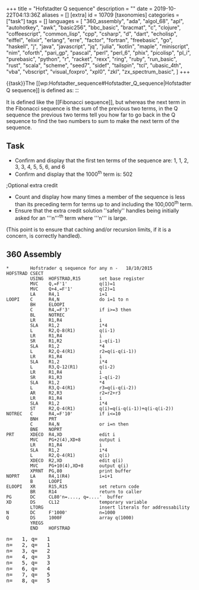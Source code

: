 +++
title = "Hofstadter Q sequence"
description = ""
date = 2019-10-22T04:13:36Z
aliases = []
[extra]
id = 10709
[taxonomies]
categories = ["task"]
tags = []
languages = [
  "360_assembly",
  "ada",
  "algol_68",
  "apl",
  "autohotkey",
  "awk",
  "basic256",
  "bbc_basic",
  "bracmat",
  "c",
  "clojure",
  "coffeescript",
  "common_lisp",
  "cpp",
  "csharp",
  "d",
  "dart",
  "echolisp",
  "eiffel",
  "elixir",
  "erlang",
  "erre",
  "factor",
  "fortran",
  "freebasic",
  "go",
  "haskell",
  "j",
  "java",
  "javascript",
  "jq",
  "julia",
  "kotlin",
  "maple",
  "miniscript",
  "nim",
  "oforth",
  "pari_gp",
  "pascal",
  "perl",
  "perl_6",
  "phix",
  "picolisp",
  "pl_i",
  "purebasic",
  "python",
  "r",
  "racket",
  "rexx",
  "ring",
  "ruby",
  "run_basic",
  "rust",
  "scala",
  "scheme",
  "seed7",
  "sidef",
  "tailspin",
  "tcl",
  "ubasic_4th",
  "vba",
  "vbscript",
  "visual_foxpro",
  "xpl0",
  "zkl",
  "zx_spectrum_basic",
]
+++

{{task}}The [[wp:Hofstadter_sequence#Hofstadter_Q_sequence|Hofstadter Q sequence]] is defined as:
<big>
:: <math>\begin{align}
Q(1)&=Q(2)=1, \\
Q(n)&=Q\big(n-Q(n-1)\big)+Q\big(n-Q(n-2)\big), \quad n>2.
\end{align}</math>
</big>

It is defined like the [[Fibonacci sequence]], but whereas the next term in the Fibonacci sequence is the sum of the previous two terms, in the Q sequence the previous two terms tell you how far to go back in the Q sequence to find the two numbers to sum to make the next term of the sequence.


## Task

* Confirm and display that the first ten terms of the sequence are: 1, 1, 2, 3, 3, 4, 5, 5, 6, and 6
* Confirm and display that the 1000<sup>th</sup> term is:   502


;Optional extra credit
* Count and display how many times a member of the sequence is less than its preceding term for terms up to and including the 100,000<sup>th</sup> term.
* Ensure that the extra credit solution   ''safely''   handles being initially asked for an '''n'''<sup>th</sup> term where   '''n'''   is large.

(This point is to ensure that caching and/or recursion limits, if it is a concern, is correctly handled).





## 360 Assembly

```360asm
*        Hofstrader q sequence for any n -   18/10/2015
HOFSTRAD CSECT
         USING  HOFSTRAD,R15       set base register
         MVC    Q,=F'1'            q(1)=1
         MVC    Q+4,=F'1'          q(2)=1
         LA     R4,1               i=1
LOOPI    C      R4,N               do i=1 to n
         BH     ELOOPI
         C      R4,=F'3'           if i>=3 then
         BL     NOTREC
         LR     R1,R4              i
         SLA    R1,2               i*4
         L      R2,Q-8(R1)         q(i-1)
         LR     R1,R4              i
         SR     R1,R2              i-q(i-1)
         SLA    R1,2               *4
         L      R2,Q-4(R1)         r2=q(i-q(i-1))
         LR     R1,R4              i
         SLA    R1,2               i*4
         L      R3,Q-12(R1)        q(i-2)
         LR     R1,R4              i
         SR     R1,R3              i-q(i-2)
         SLA    R1,2               *4
         L      R3,Q-4(R1)         r3=q(i-q(i-2))
         AR     R2,R3              r2=r2+r3
         LR     R1,R4              i
         SLA    R1,2               i*4
         ST     R2,Q-4(R1)         q(i)=q(i-q(i-1))+q(i-q(i-2))
NOTREC   C      R4,=F'10'          if i<=10
         BNH    PRT
         C      R4,N               or i=n then
         BNE    NOPRT
PRT      XDECO  R4,XD              edit i
         MVC    PG+2(4),XD+8       output i
         LR     R1,R4              i
         SLA    R1,2               i*4
         L      R2,Q-4(R1)         q(i)
         XDECO  R2,XD              edit q(i)
         MVC    PG+10(4),XD+8      output q(i)
         XPRNT  PG,80              print buffer
NOPRT    LA     R4,1(R4)           i=i+1
         B      LOOPI
ELOOPI   XR     R15,R15            set return code
         BR     R14                return to caller
PG       DC     CL80'n=...., q=....'  buffer
XD       DS     CL12               temporary variable
         LTORG                     insert literals for addressability
N        DC     F'1000'            n=1000
Q        DS     1000F              array q(1000)
         YREGS
         END    HOFSTRAD
```

<pre style="height:16ex">
n=   1, q=   1
n=   2, q=   1
n=   3, q=   2
n=   4, q=   3
n=   5, q=   3
n=   6, q=   4
n=   7, q=   5
n=   8, q=   5
n=   9, q=   6
n=  10, q=   6
n=1000, q= 502

```



## Ada


```Ada
with Ada.Text_IO;

procedure Hofstadter_Q_Sequence is

   type Callback is access procedure(N: Positive);

   procedure Q(First, Last: Positive; Q_Proc: Callback) is
   -- calls Q_Proc(Q(First)); Q_Proc(Q(First+1)); ... Q_Proc(Q(Last));
   -- precondition: Last > 2

      Q_Store: array(1 .. Last) of Natural := (1 => 1, 2 => 1, others => 0);
      -- "global" array to store the Q(I)
      -- if Q_Store(I)=0, we compute Q(I) and update Q_Store(I)
      -- else we already know Q(I) = Q_Store(I)

      function Q(N: Positive) return Positive is
      begin
         if Q_Store(N) = 0 then
            Q_Store(N) := Q(N - Q(N-1)) + Q(N-Q(N-2));
         end if;
         return Q_Store(N);
      end Q;

   begin
      for I in First .. Last loop
         Q_Proc(Q(I));
      end loop;
   end Q;

   procedure Print(P: Positive) is
   begin
      Ada.Text_IO.Put(Positive'Image(P));
   end Print;

   Decrease_Counter: Natural := 0;
   Previous_Value: Positive := 1;

   procedure Decrease_Count(P: Positive) is
   begin
      if P < Previous_Value then
         Decrease_Counter := Decrease_Counter + 1;
      end if;
      Previous_Value := P;
   end Decrease_Count;

begin
   Q(1, 10, Print'Access);
   -- the first ten terms of the sequence are: 1, 1, 2, 3, 3, 4, 5, 5, 6, and 6
   Ada.Text_IO.New_Line;

   Q(1000, 1000,  Print'Access);
   -- the 1000'th term is: 502
   Ada.Text_IO.New_Line;

   Q(2, 100_000, Decrease_Count'Access);
   Ada.Text_IO.Put_Line(Integer'Image(Decrease_Counter));
   -- how many times a member of the sequence is less than its preceding term
   -- for terms up to and including the 100,000'th term
end Hofstadter_Q_Sequence;
```


```txt
 1 1 2 3 3 4 5 5 6 6
 502
 49798
```



## ALGOL 68

{{trans|C}} Note: This specimen retains the original [[Hofstadter_Q_sequence#C|C]] coding style.
'''File: Hofstadter_Q_sequence.a68'''
```algol68
#!/usr/local/bin/a68g --script #

INT n = 100000;
main:
(
        INT flip;
        [n]INT q;

        q[1] := q[2] := 1;

        FOR i FROM 3 TO n DO
                q[i] := q[i - q[i - 1]] + q[i - q[i - 2]] OD;

        FOR i TO 10 DO
                printf(($g(0)$, q[i], $b(l,x)$, i = 10)) OD;

        printf(($g(0)l$, q[1000]));

        flip := 0;
        FOR i TO n-1 DO
                flip +:= ABS (q[i] > q[i + 1]) OD;

        printf(($"flips: "g(0)l$, flip))
)
```

```txt

1 1 2 3 3 4 5 5 6 6
502
flips: 49798

```



## APL



```APL
∇ Q_sequence;seq;size
    size←100000
    seq←{⍵,+/⍵[(1+⍴⍵)-¯2↑⍵]}⍣(size-2)⊢1 1

    ⎕←'The first 10 terms are:', seq[⍳10]
    ⎕←'The 1000th term is:', seq[1000]
    ⎕←(+/ 2>/seq),'terms were preceded by a larger term.'
∇
```


```txt

The first 10 terms are: 1 1 2 3 3 4 5 5 6 6
The 1000th term is: 502
49798 terms were preceded by a larger term.

```



## AutoHotkey


```AutoHotkey
SetBatchLines, -1
Q := HofsQSeq(100000)

Loop, 10
	Out .= Q[A_Index] ", "

MsgBox, % "First ten:`t" Out "`n"
	. "1000th:`t`t" Q[1000] "`n"
	. "Flips:`t`t" Q.flips

HofsQSeq(n) {
	Q := {1: 1, 2: 1, "flips": 0}
	Loop, % n - 2 {
		i := A_Index + 2
		,	Q[i] := Q[i - Q[i - 1]] + Q[i - Q[A_Index]]
		if (Q[i] < Q[i - 1])
			Q.flips++
	}
	return Q
}
```

```txt
First ten:	1, 1, 2, 3, 3, 4, 5, 5, 6, 6,
1000th:		502
Flips:		49798
```



## AWK


```awk
#!/usr/bin/awk -f
BEGIN {
  N = 100000
  print "Q-sequence(1..10) : " Qsequence(10)
  Qsequence(N,Q)
  print "1000th number of Q sequence : " Q[1000]
  for (n=2; n<=N; n++) {
	if (Q[n]<Q[n-1]) NN++
  }
  print "number of Q(n)<Q(n+1) for n<=100000 : " NN
}

function Qsequence(N,Q) {
  Q[1] = 1
  Q[2] = 1
  seq = "1 1"
  for (n=3; n<=N; n++) {
    Q[n] = Q[n-Q[n-1]]+Q[n-Q[n-2]]
    seq = seq" "Q[n]
  }
  return seq
}
```



```txt
Q-sequence(1..10) : 1 1 2 3 3 4 5 5 6 6
1000th number of Q sequence : 502
number of Q(n)<Q(n+1) for n<=100000 : 49798
```



## BASIC256

```BASIC256

limite = 100000
dim Q[limite+1]
cont = 0
Q[1] = 1
Q[2] = 1
for i = 3 to limite
	Q[i] = Q[i-Q[i-1]] + Q[i-Q[i-2]]
	if Q[i] < Q[i-1] then cont += 1
next i

print "Primeros 10 términos: ";
for i = 1 to 10
	print Q[i] + " ";
next i

print "Término número 1000:  "; Q[1000]
print "Términos menores que los anteriores: "; cont

```

```txt

Igual que la entrada de FreeBASIC.

```



## BBC BASIC


```bbcbasic
      PRINT "First 10 terms of Q = " ;
      FOR i% = 1 TO 10 : PRINT ;FNq(i%, c%) " "; : NEXT : PRINT
      PRINT "1000th term = " ; FNq(1000, c%)
      PRINT "100000th term = " ; FNq(100000, c%)
      PRINT "Term is less than preceding term " ; c% " times"
      END

      DEF FNq(n%, RETURN c%)
      LOCAL i%,q%()
      IF n% < 3 THEN = 1 ELSE IF n% = 3 THEN = 2
      DIM q%(n%)
      q%(1) = 1 : q%(2) = 1 : q%(3) = 2
      c% = 0
      FOR i% = 3 TO n%
        q%(i%) = q%(i% - q%(i%-1)) + q%(i% - q%(i%-2))
        IF q%(i%) < q%(i%-1) THEN c% += 1
      NEXT
      = q%(n%)
```

```txt

First 10 terms of Q = 1 1 2 3 3 4 5 5 6 6
1000th term = 502
100000th term = 48157
Term is less than preceding term 49798 times

```



## Bracmat


```bracmat
( 0:?memocells
& tbl$(memo,!memocells+1) { allocate array }
& ( Q
  =
    .   !arg:(1|2)&1
      |   !arg:>2
        & (   !arg:>!memocells:?memocells               { Array is too small. }
            & tbl$(memo,!memocells+1)        { Let array grow to needed size. }
          |                                         { Array is not too small. }
          )
        & ( !(!arg$memo):>0 { Set index to !arg. Return value at index if > 0 }
          |   Q$(!arg+-1*Q$(!arg+-1))+Q$(!arg+-1*Q$(!arg+-2))
            : ?(!arg$?memo)      { Set index to !arg. Store value just found. }
          )
  )
& 0:?i
&   whl
  ' (1+!i:~>10:?i&put$(str$(Q$!i " ")))
& put$\n
& whl'(1+!i:~>1000:?i&Q$!i)
& out$(Q$1000)
& 0:?previous:?lessThan:?i
&   whl
  ' ( 1+!i:~>100000:?i
    &   Q$!i
      : ( <!previous&1+!lessThan:?lessThan
        | ?
        )
      : ?previous
    )
& out$!lessThan
);
```

Output:

```txt
1 1 2 3 3 4 5 5 6 6
502
49798
```



## C


```c
#include <stdio.h>
#include <stdlib.h>

#define N 100000
int main()
{
	int i, flip, *q = (int*)malloc(sizeof(int) * N) - 1;

	q[1] = q[2] = 1;

	for (i = 3; i <= N; i++)
		q[i] = q[i - q[i - 1]] + q[i - q[i - 2]];

	for (i = 1; i <= 10; i++)
		printf("%d%c", q[i], i == 10 ? '\n' : ' ');

	printf("%d\n", q[1000]);

	for (flip = 0, i = 1; i < N; i++)
		flip += q[i] > q[i + 1];

	printf("flips: %d\n", flip);
	return 0;
}
```

```txt
1 1 2 3 3 4 5 5 6 6
502
flips: 49798

```



## C++

solution modeled after Perl solution


```cpp
#include <iostream>

int main() {
   const int size = 100000;
   int hofstadters[size] = { 1, 1 };
   for (int i = 3 ; i < size; i++)
      hofstadters[ i - 1 ] = hofstadters[ i - 1 - hofstadters[ i - 1 - 1 ]] +
                             hofstadters[ i - 1 - hofstadters[ i - 2 - 1 ]];
   std::cout << "The first 10 numbers are: ";
   for (int i = 0; i < 10; i++)
      std::cout << hofstadters[ i ] << ' ';
   std::cout << std::endl << "The 1000'th term is " << hofstadters[ 999 ] << " !" << std::endl;
   int less_than_preceding = 0;
   for (int i = 0; i < size - 1; i++)
      if (hofstadters[ i + 1 ] < hofstadters[ i ])
	     less_than_preceding++;
   std::cout << "In array of size: " << size << ", ";
   std::cout << less_than_preceding << " times a number was preceded by a greater number!" << std::endl;
   return 0;
}
```

```txt
The first 10 numbers are: 1 1 2 3 3 4 5 5 6 6
The 1000'th term is 502 !
In array of size: 100000, 49798 times a number was preceded by a greater number!
```



## C#



```C sharp
using System;
using System.Collections.Generic;

namespace HofstadterQSequence
{
    class Program
    {
        // Initialize the dictionary with the first two indices filled.
        private static readonly Dictionary<int, int> QList = new Dictionary<int, int>
                                                                 {
                                                                     {1, 1},
                                                                     {2, 1}
                                                                 };

        private static void Main()
        {
            int lessThanLast = 0;
                /* Initialize our variable that holds the number of times
                                   * a member of the sequence was less than its preceding term. */

            for (int n = 1; n <= 100000; n++)
            {
                int q = Q(n); // Get Q(n).

                if (n > 1 && QList[n - 1] > q) // If Q(n) is less than Q(n - 1),
                    lessThanLast++;            // then add to the counter.

                if (n > 10 && n != 1000) continue; /* If n is greater than 10 and not 1000,
                                                    * the rest of the code in the loop does not apply,
                                                    * and it will be skipped. */

                if (!Confirm(n, q)) // Confirm Q(n) is correct.
                    throw new Exception(string.Format("Invalid result: Q({0}) != {1}", n, q));

                Console.WriteLine("Q({0}) = {1}", n, q); // Write Q(n) to the console.
            }

            Console.WriteLine("Number of times a member of the sequence was less than its preceding term: {0}.",
                              lessThanLast);
        }

        private static bool Confirm(int n, int value)
        {
            if (n <= 10)
                return new[] {1, 1, 2, 3, 3, 4, 5, 5, 6, 6}[n - 1] == value;
            if (n == 1000)
                return 502 == value;
            throw new ArgumentException("Invalid index.", "n");
        }

        private static int Q(int n)
        {
            int q;

            if (!QList.TryGetValue(n, out q)) // Try to get Q(n) from the dictionary.
            {
                q = Q(n - Q(n - 1)) + Q(n - Q(n - 2)); // If it's not available, then calculate it.
                QList.Add(n, q); // Add it to the dictionary.
            }

            return q;
        }
    }
}
```


```txt
Q(1) = 1
Q(2) = 1
Q(3) = 2
Q(4) = 3
Q(5) = 3
Q(6) = 4
Q(7) = 5
Q(8) = 5
Q(9) = 6
Q(10) = 6
Q(1000) = 502
Number of times a member of the sequence was less than its preceding term: 49798.
```



## Clojure

The ''qs'' function, given the initial subsequence of Q of length ''n'', produces the initial subsequence of length ''n+1''.
The subsequences are vectors for efficient indexing.
''qfirst'' iterates ''qs'' so the nth iteration is Q{1..n].

```clojure
(defn qs [q]
  (let [n (count q)]
    (condp = n
      0 [1]
      1 [1 1]
      (conj q (+ (q (- n (q (- n 1))))
                 (q (- n (q (- n 2)))))))))

(defn qfirst [n] (-> (iterate qs []) (nth n)))

(println "first 10:" (qfirst 10))
(println "1000th:" (last (qfirst 1000)))
(println "extra credit:" (->> (qfirst 100000) (partition 2 1) (filter #(apply > %)) count))
```

<lang>first 10: [1 1 2 3 3 4 5 5 6 6]
1000th: 502
extra credit: 49798
```



## CoffeeScript

```coffeescript
hofstadterQ = do ->
  memo = [ 1 ,1, 1]
  Q = (n) ->
    result = memo[n]
    if typeof result != 'number'
      result = memo[n] = Q(n - Q(n - 1)) + Q(n - Q(n - 2))
    result

# some results:
console.log 'Q(' + i + ') = ' + hofstadterQ(i) for i in [1..10]
console.log 'Q(1000) = ' + hofstadterQ(1000)
```

```txt
Q(1) = 1
Q(2) = 1
Q(3) = 2
Q(4) = 3
Q(5) = 3
Q(6) = 4
Q(7) = 5
Q(8) = 5
Q(9) = 6
Q(10) = 6
Q(1000) = 502
```



## Common Lisp


```lisp
(defparameter *mm* (make-hash-table :test #'equal))

;;; generic memoization macro
(defmacro defun-memoize (f (&rest args) &body body)
  (defmacro hash () `(gethash (cons ',f (list ,@args)) *mm*))
  (let ((h (gensym)))
    `(defun ,f (,@args)
       (let ((,h (hash)))
	 (if ,h ,h
	   (setf (hash) (progn ,@body)))))))

;;; def q
(defun-memoize q (n)
  (if (<= n 2) 1
    (+ (q (- n (q (- n 1))))
       (q (- n (q (- n 2)))))))

;;; test
(format t "First of Q: ~a~%Q(1000): ~a~%Bumps up to 100000: ~a~%"
	(loop for i from 1 to 10 collect (q i))
	(q 1000)
	(loop with c = 0 with last-q = (q 1)
	      for i from 2 to 100000
	      do (let ((next-q (q i)))
		   (if (< next-q last-q) (incf c))
		   (setf last-q next-q))
	      finally (return c)))
```

```txt
First of Q: (1 1 2 3 3 4 5 5 6 6)
Q(1000): 502
Bumps up to 100000: 49798
```


Although the above definition of <code>q</code> is more general, for this specific problem the following is faster:
```lisp
(let ((cc (make-array 3 :element-type 'integer
		        :initial-element 1
			:adjustable t
			:fill-pointer 3)))
      (defun q (n)
	(when (>= n (length cc))
	  (loop for i from (length cc) below n do (q i))
	  (vector-push-extend
	    (+ (aref cc (- n (aref cc (- n 1))))
	       (aref cc (- n (aref cc (- n 2)))))
	    cc))
	(aref cc n)))
```



## D


```d
import std.stdio, std.algorithm, std.functional, std.range;

int Q(in int n) nothrow
in {
    assert(n > 0);
} body {
    alias mQ = memoize!Q;
    if (n == 1 || n == 2)
        return 1;
    else
        return mQ(n - mQ(n - 1)) + mQ(n - mQ(n - 2));
}

void main() {
    writeln("Q(n) for n = [1..10] is: ", iota(1, 11).map!Q);
    writeln("Q(1000) = ", Q(1000));
    writefln("Q(i) is less than Q(i-1) for i [2..100_000] %d times.",
             iota(2, 100_001).count!(i => Q(i) < Q(i - 1)));
}

```

```txt
Q(n) for n = [1..10] is: [1, 1, 2, 3, 3, 4, 5, 5, 6, 6]
Q(1000) = 502
Q(i) is less than Q(i-1) for i [2..100_000] 49798 times.

```



### Faster Version

Same output.

```d
import std.stdio, std.algorithm, std.range, std.array;

uint Q(in int n) nothrow
in {
    assert(n > 0);
} body {
    __gshared static Appender!(int[]) s = [0, 1, 1];

    foreach (immutable i; s.data.length .. n + 1)
        s ~= s.data[i - s.data[i - 1]] + s.data[i - s.data[i - 2]];
    return s.data[n];
}

void main() {
    writeln("Q(n) for n = [1..10] is: ", iota(1, 11).map!Q);
    writeln("Q(1000) = ", Q(1000));
    writefln("Q(i) is less than Q(i-1) for i [2..100_000] %d times.",
             iota(2, 100_001).count!(i => Q(i) < Q(i - 1)));
}

```



### Even Faster Version

This code is here to show that you don't have to use all fancy features of D. Straightforward simple code is often clearer, and faster.


```d

import std.stdio;

int[100_000] Q;

void main() {
	Q[0] = 1;
	Q[1] = 1;

	for (int i = 2; i < 100_000; i++)
	{
		Q[i] = Q[i - Q[i - 1]] + Q[i - Q[i - 2]];
	}

	write("Q(1..10) : ");
	for (int i = 0; i < 10; i++)
	{
		write(" ", Q[i]);
	}
	writeln;

	write("Q(1000) : ");
	writeln(Q[999]);

	int lt = 0;
	for (int i = 1; i < 100_000; i++)
	{
		if( Q[i-1] > Q[i] ) lt++;
	}

	writefln("Q(i) is less than Q(i-1) for i [2..100_000] %d times.", lt);
}

```



## Dart

Naive version using only recursion (Q(1000) fails due to browser script runtime restrictions)

```dart
int Q(int n) => n>2 ? Q(n-Q(n-1))+Q(n-Q(n-2)) : 1;

main() {
  for(int i=1;i<=10;i++) {
    print("Q($i)=${Q(i)}");
  }
  print("Q(1000)=${Q(1000)}");
}
```


Version featuring caching.

```dart
class Q {
  Map<int,int> _table;

  Q() {
    _table=new Map<int,int>();
    _table[1]=1;
    _table[2]=1;
  }

  int q(int n) {
    // if the cache is not filled until n-1, fill it starting with the lowest entries first
    // this avoids doing a recursion from n to 2 (e.g. if you call q(1000000) first)
    // this doesn't happen in the  tasks calls since the cache is filled ascending
    if(_table[n-1]==null) {
      for(int i=_table.length;i<n;i++) {
		q(i);
	  }
    }
    if(_table[n]==null) {
      _table[n]=q(n-q(n-1))+q(n-q(n-2));
    }

    return _table[n];
  }
}

main() {
  Q q=new Q();

  for(int i=1;i<=10;i++) {
    print("Q($i)=${q.q(i)}");
  }
  print("Q(1000)=${q.q(1000)}");

  int count=0;
  for(int i=2;i<=100000;i++) {
    if(q.q(i)<q.q(i-1)) {
      count++;
    }
  }
  print("value is smaller than previous $count times");
}
```

```txt
Q(1)=1
Q(2)=1
Q(3)=2
Q(4)=3
Q(5)=3
Q(6)=4
Q(7)=5
Q(8)=5
Q(9)=6
Q(10)=6
Q(1000)=502
value is smaller than previous 49798 times
```


If the maximum number is known, filling an array is probably the fastest solution.

```dart
main() {
  List<int> q=new List<int>(100001);
  q[1]=q[2]=1;

  int count=0;
  for(int i=3;i<q.length;i++) {
    q[i]=q[i-q[i-1]]+q[i-q[i-2]];
    if(q[i]<q[i-1]) {
      count++;
    }
  }
  for(int i=1;i<=10;i++) {
    print("Q($i)=${q[i]}");
  }
  print("Q(1000)=${q[1000]}");
  print("value is smaller than previous $count times");
}
```



## EchoLisp


```scheme

(define RECURSE_BUMP 500) ;; minimum of chrome:500 safari:1000 firefox:2000

;; count flips
(define (flips N)
	(for/sum ((n (in-range 2 (1+ N))))
	#:when (< (Q n) (Q (1- n)))  1))

(cache-size 120000)
(define (Q n)
	;; prevent browser stack overflow at low-cost
	(when (zero? (modulo n RECURSE_BUMP)) (for ((i (in-range 0 n RECURSE_BUMP ))) (Q i)))
	(+ (Q (- n (Q (1- n)))) (Q (- n (Q (- n 2))))))
(remember 'Q #(1 1 1)) ;; memoize and init


;; first call : check stack OK
(Q 100000) → 48157

(for ((i 11)) (write (Q i)))
1 1 1 2 3 3 4 5 5 6 6

(Q 1000)  → 502
(flips 100000) → 49798

```



## Eiffel


```Eiffel

class
	APPLICATION

create
	make

feature

	make
			-- Test output of the feature hofstadter_q_sequence.
		local
			count, i: INTEGER
			test: ARRAY [INTEGER]
		do
			io.put_string ("%NFirst ten numbers: %N")
			test := hofstadter_q_sequence (10)
			across
				test as ar
			loop
				io.put_string (ar.item.out + "%T")
			end
			test := hofstadter_q_sequence (100000)
			io.put_string ("1000th:%N")
			io.put_integer (test [1000])
			io.put_string ("%NNumber of Flips:%N")
			from
				i := 2
			until
				i > 100000
			loop
				if test [i] < test [i - 1] then
					count := count + 1
				end
				i := i + 1
			end
			io.put_integer (count)
		end

	hofstadter_q_sequence (lim: INTEGER): ARRAY [INTEGER]
			-- Hofstadter Q Sequence up to 'lim'.
		require
			lim_positive: lim > 0
		local
			q: ARRAY [INTEGER]
			i: INTEGER
		do
			create Result.make_filled (1, 1, lim)
			Result [1] := 1
			Result [2] := 1
			from
				i := 3
			until
				i > lim
			loop
				Result [i] := Result [i - Result [i - 1]] + Result [i - Result [i - 2]]
				i := i + 1
			end
		end

end


```

```txt

First ten numbers:
1 1 2 3 3 4 5 5 6 6
1000th:
502
Number of Flips:
49798

```



## Elixir

changed collection (Erlang array => Map)

```elixir
defmodule Hofstadter do
  defp flip(v2, v1) when v1 > v2, do: 1
  defp flip(_v2, _v1), do: 0

  defp list_terms(max, n, acc), do: Enum.map_join(n..max, ", ", &acc[&1])

  defp hofstadter(n, n, acc, flips) do
    IO.puts "The first ten terms are: #{list_terms(10, 1, acc)}"
    IO.puts "The 1000'th term is #{acc[1000]}"
    IO.puts "Number of flips: #{flips}"
  end
  defp hofstadter(max, n, acc, flips) do
    qn1 = acc[n-1]
    qn = acc[n - qn1] + acc[n - acc[n-2]]
    hofstadter(max, n+1, Map.put(acc, n, qn), flips + flip(qn, qn1))
  end

  def main(max \\ 100_000) do
    acc = %{1 => 1, 2 => 1}
    hofstadter(max+1, 3, acc, 0)
  end
end

Hofstadter.main
```


```txt

The first ten terms are: 1, 1, 2, 3, 3, 4, 5, 5, 6, 6
The 1000'th term is 502
Number of flips: 49798

```



## Erlang


```erlang
%% @author Jan Willem Luiten <jwl@secondmove.com>
%% Hofstadter Q Sequence for Rosetta Code

-module(hofstadter).
-export([main/0]).
-define(MAX, 100000).

flip(V2, V1) when V1 > V2 -> 1;
flip(_V2, _V1) -> 0.

list_terms(N, N, Acc) ->
	io:format("~w~n", [array:get(N, Acc)]);
list_terms(Max, N, Acc) ->
	io:format("~w, ", [array:get(N, Acc)]),
	list_terms(Max, N+1, Acc).

hofstadter(N, N, Acc, Flips) ->
	io:format("The first ten terms are: "),
	list_terms(9, 0, Acc),
	io:format("The 1000'th term is ~w~n", [array:get(999, Acc)]),
	io:format("Number of flips: ~w~n", [Flips]);
hofstadter(Max, N, Acc, Flips) ->
	Qn1 = array:get(N-1, Acc),
	Qn = array:get(N - Qn1, Acc) + array:get(N - array:get(N-2, Acc), Acc),
	hofstadter(Max, N+1, array:set(N, Qn, Acc), Flips + flip(Qn, Qn1)).

main() ->
	Tmp = array:set(0, 1, array:new(?MAX)),
	Acc = array:set(1, 1, Tmp),
	hofstadter(?MAX, 2, Acc, 0).

```

```txt

The first ten terms are: 1, 1, 2, 3, 3, 4, 5, 5, 6, 6
The 1000'th term is 502
Number of flips: 49798

```



## ERRE

```ERRE

PROGRAM HOFSTADER_Q

!
! for rosettacode.org
!

DIM Q%[10000]

PROCEDURE QSEQUENCE(Q,FLAG%->SEQ$)
! if FLAG% is true accumulate sequence in SEQ$
! (attention to string var lenght=255)
! otherwise calculate values in Q%[] only

  LOCAL N
  Q%[1]=1
  Q%[2]=1
  SEQ$="1 1"
  IF NOT FLAG% THEN Q=NUM END IF
  FOR N=3 TO Q DO
    Q%[N]=Q%[N-Q%[N-1]]+Q%[N-Q%[N-2]]
    IF FLAG% THEN SEQ$=SEQ$+STR$(Q%[N]) END IF
  END FOR
END PROCEDURE

BEGIN
  NUM=10000
  QSEQUENCE(10,TRUE->SEQ$)
  PRINT("Q-sequence(1..10) : ";SEQ$)
  QSEQUENCE(1000,FALSE->SEQ$)
  PRINT("1000th number of Q sequence : ";Q%[1000])
  FOR N=2 TO NUM DO
    IF Q%[N]<Q%[N-1] THEN NN+=1 END IF
  END FOR
  PRINT("Number of Q(n)<Q(n+1) for n<=10000 : ";NN)
END PROGRAM

```

Note: The extra credit was limited to 10000 because memory addressable range is limited to 64K.
If you want to implement extra credit for 100,000 you must use external file for array Q%[].

=={{header|F_Sharp|F#}}==

```fsharp
let memoize f =
    let cache = System.Collections.Generic.Dictionary<_,_>()
    fun x ->
        match cache.TryGetValue(x) with
        | (true, v) -> v
        | (_, _) ->
            let v = f x
            cache.[x] <- v
            v

let rec q = memoize (fun i ->
    if i < 3I then 1I
    else q (i - q (i - 1I)) + q (i - q(i - 2I)))

printf "q(1 .. 10) ="; List.iter (q >> (printf " %A")) [1I .. 10I]
printfn ""
printfn "q(1000) = %A" (q 1000I)
printfn "descents(100000) = %A" (Seq.sum  (Seq.init 100000 (fun i -> if q(bigint(i)) > q(bigint(i+1)) then 1 else 0)))
```

```txt
q(1 .. 10) = 1 1 2 3 3 4 5 5 6 6
q(1000) = 502
descents(100000) = 49798
```



## Factor

We define a method next that takes a sequence of the first n Q values and appends the next one to it. Then we perform it 1000 times on <code>{ 1 1 }</code> and show the first 10 and 999th (because the list is zero-indexed) elements.

```factor
( scratchpad ) : next ( seq -- newseq )
dup 2 tail* over length [ swap - ] curry map
[ dupd swap nth ] map 0 [ + ] reduce suffix ;

( scratchpad ) { 1 1 } 1000 [ next ] times  dup 10 head .  999 swap nth .
{ 1 1 2 3 3 4 5 5 6 6 }
502
```


=={{header|Fōrmulæ}}==

In [https://wiki.formulae.org/Hofstadter_Q_sequence this] page you can see the solution of this task.

Fōrmulæ programs are not textual, visualization/edition of programs is done showing/manipulating structures but not text ([http://wiki.formulae.org/Editing_F%C5%8Drmul%C3%A6_expressions more info]). Moreover, there can be multiple visual representations of the same program. Even though it is possible to have textual representation &mdash;i.e. XML, JSON&mdash; they are intended for transportation effects more than visualization and edition.

The option to show Fōrmulæ programs and their results is showing images. Unfortunately images cannot be uploaded in Rosetta Code.


## Fortran

The latter-day function COUNT(''logical expression'') could easily be replaced by a simple test-and-count in the DO-loop preparing the array. One hopes that the compiler produces sensible code rather than creating an auxiliary array of boolean results then counting the ''true'' values. Rather more clunky is the need to employ odd structure for the input loop so as to handle possible bad input (text, rather than a valid number, for example) and who knows, end-of-file might happen also.


```Fortran

Calculate the Hofstadter Q-sequence, using a big array rather than recursion.
      INTEGER ENUFF
      PARAMETER (ENUFF = 100000)
      INTEGER Q(ENUFF)	!Lots of memory these days.

      Q(1) = 1		!Initial values as per the definition.
      Q(2) = 1
      Q(3:) = -123456789!This will surely cause trouble!
      DO I = 3,ENUFF	!For values beyond the second,
        Q(I) = Q(I - Q(I - 1)) + Q(I - Q(I - 2))	!Reach back according to the last two values.
      END DO
Cast forth results as per the specification.
      WRITE (6,1) Q(1:10)		!Should be 1 1 2 3 3 4 5 5 6 6...
    1 FORMAT ("First ten values:",10I2)	!Known to be one-digit numbers.
      WRITE (6,*) "Q(1000) =",Q(1000)	!Should be 502.
      WRITE (6,3) ENUFF,COUNT(Q(2:ENUFF) < Q(1:ENUFF - 1))	!Please don't create a temporary array!
    3 FORMAT ("Count of those elements 2:",I0,
     1 " which are less than their predecessor: ",I0)	!Should be 49798.
Curry favour by allowing enquiries.
   10 WRITE (6,11) ENUFF
   11 FORMAT ("Nominate an index (in 1:",I0,"): ",$)	!Obviously, the $ says don't start a new line.
      READ (5,*,END = 999, ERR = 999) I	!Ask for a number, with precautions.
      IF (I.GT.0 .AND. I.LE.ENUFF) THEN	!A good number, but, within range?
        WRITE (6,12) I,Q(I)		!Yes. Reveal the requested value.
   12   FORMAT ("Q(",I0,") = ",I0)	!This should do.
        GO TO 10			!And ask again.
      END IF		! WHILE read(5,*) i & i > 0 & i < enuff DO write(6,*) "Q(",i,")=",Q(i);
Closedown.
  999 WRITE (6,*) "Bye."
      END

```


Output:

```txt

First ten values: 1 1 2 3 3 4 5 5 6 6
 Q(1000) =         502
Count of those elements 2:100000 which are less than their predecessor: 49798
Nominate an index (in 1:100000): 100000
Q(100000) = 48157
Nominate an index (in 1:100000): 0
 Bye.

```



## FreeBASIC


```freebasic

Const limite = 100000

Dim As Long Q(limite), i, cont = 0

Q(1) = 1
Q(2) = 1
For i = 3 To limite
    Q(i) = Q(i-Q(i-1)) + Q(i-Q(i-2))
    If Q(i) < Q(i-1) Then cont += 1
Next i

Print "Primeros 10 terminos:  ";
For i = 1 To 10
    Print Q(i) &" ";
Next i
Print

Print "Termino numero 1000:  "; Q(1000)

Print "Terminos menores que los anteriores: " &cont
End

```

```txt

Primeros 10 terminos:  1 1 2 3 3 4 5 5 6 6
Termino numero 1000:   502
Terminos menores que los anteriores: 49798

```



## Go

Sure there are ways that run faster or handle larger numbers; for the task though, maps and recursion work just fine.

```go
package main

import "fmt"

var m map[int]int

func initMap() {
    m = make(map[int]int)
    m[1] = 1
    m[2] = 1
}

func q(n int) (r int) {
    if r = m[n]; r == 0 {
        r = q(n-q(n-1)) + q(n-q(n-2))
        m[n] = r
    }
    return
}

func main() {
    initMap()
    // task
    for n := 1; n <= 10; n++ {
        showQ(n)
    }
    // task
    showQ(1000)
    // extra credit
    count, p := 0, 1
    for n := 2; n <= 1e5; n++ {
        qn := q(n)
        if qn < p {
            count++
        }
        p = qn
    }
    fmt.Println("count:", count)
    // extra credit
    initMap()
    showQ(1e6)
}

func showQ(n int) {
    fmt.Printf("Q(%d) = %d\n", n, q(n))
}
```

```txt

Q(1) = 1
Q(2) = 1
Q(3) = 2
Q(4) = 3
Q(5) = 3
Q(6) = 4
Q(7) = 5
Q(8) = 5
Q(9) = 6
Q(10) = 6
Q(1000) = 502
count: 49798
Q(1000000) = 512066

```



## Haskell


The basic task:


```Haskell
qSequence = tail qq where
  qq = 0 : 1 : 1 : map g [3..]
  g n = qq !! (n - qq !! (n-1)) + qq !! (n - qq !! (n-2))

-- Output:
*Main> (take 10 qSequence, qSequence !! (1000-1))
([1,1,2,3,3,4,5,5,6,6],502)
(0.00 secs, 525044 bytes)
```


Extra credit task:


```Haskell
import Data.Array

qSequence n = arr
  where
     arr = listArray (1,n) $ 1:1: map g [3..n]
     g i = arr!(i - arr!(i-1)) +
           arr!(i - arr!(i-2))

gradualth m k arr                         -- gradually precalculate m-th item
        | m <= v = pre `seq` arr!m        --   in steps of k
  where                                   --     to prevent STACK OVERFLOW
    pre = foldl1 (\a b-> a `seq` arr!b) [u,u+k..m]
    (u,v) = bounds arr

qSeqTest m n = let arr = qSequence $ max m n in
  ( take 10 . elems  $ arr                       -- 10 first items
  , gradualth m 10000 $ arr                      -- m-th item
  , length . filter (> 0)                       -- reversals in n items
     . _S (zipWith (-)) tail . take n . elems $ arr )

_S f g x = f x (g x)
```


```haskell
Prelude Main>
 qSeqTest 1000 100000    -- reversals in 100,000
([1,1,2,3,3,4,5,5,6,6],502,49798)
(0.09 secs, 18879708 bytes)

Prelude Main> qSeqTest 1000000 100000   -- 1,000,000-th item
([1,1,2,3,3,4,5,5,6,6],512066,49798)
(2.80 secs, 87559640 bytes)
```


Using a list (more or less) seemlessly backed up by a double resizing array:

```haskell
q = qq (listArray (1,2) [1,1]) 1 where
    qq ar n    = (arr!n) : qq arr (n+1) where
        l = snd (bounds ar)
        step n =arr!(n - (fromIntegral (arr!(n - 1)))) +
            arr!(n - (fromIntegral (arr!(n - 2))))
        arr :: Array Int Integer
        arr | n <= l = ar
            | otherwise = listArray (1, l*2)$
                ([ar!i | i <- [1..l]] ++
                 [step i | i <- [l+1..l*2]])

main = do
    putStr("first 10: "); print (take 10 q)
    putStr("1000-th:  "); print (q !! 999)
    putStr("flips: ")
    print $ length $ filter id $ take 100000 (zipWith (>) q (tail q))
```

```txt

first 10: [1,1,2,3,3,4,5,5,6,6]
1000-th:  502
flips: 49798

```


List backed up by a list of arrays, with nominal constant lookup time.  ''Somehow'' faster than the previous method.

```haskell
import Data.Array
import Data.Int (Int64)

q = qq [listArray (1,2) [1,1]] 1 where
    qq a n = seek aa n : qq aa (1 + n) where
        aa  | n <= l = a
            | otherwise = listArray (l+1,l*2) (take l $ drop 2 lst):a
            where
            l = snd (bounds $ head a)
            lst = seek a (l-1):seek a l:(ext lst (l+1))
            ext (q1:q2:qs) i = (g (i-q2) + g (i-q1)):ext (q2:qs) (1+i)
            g = seek aa
        seek (ar:ars) n
            | n >= fst (bounds ar) = ar ! n
            | otherwise = seek ars n

-- Only a perf test. Task can be done exactly the same as above
main = print $ sum qqq
    where
        qqq :: [Int64]
        qqq = map fromIntegral $ take 3000000 q
```


=={{header|Icon}} and {{header|Unicon}}==

```Icon
link printf

procedure main()

V := [1, 1, 2, 3, 3, 4, 5, 5, 6, 6]
every i := 1 to *V do
   if Q(i) ~= V[i] then stop("Assertion failure for position ",i)
printf("Q(1 to %d) - verified.\n",*V)

q := Q(n := 1000)
v := 502
printf("Q[%d]=%d - %s.\n",n,v,if q = v then "verified" else "failed")

invcount := 0
every i := 2 to (n := 100000) do
   if Q(i) < Q(i-1) then {
      printf("Q(%d)=%d < Q(%d)=%d\n",i,Q(i),i-1,Q(i-1))
      invcount +:= 1
      }
printf("There were %d inversions in Q up to %d\n",invcount,n)
end



procedure Q(n) #: Hofstader Q sequence
static S
initial S := [1,1]

if q := S[n] then return q
else {
   q := Q(n - Q(n - 1)) + Q(n - Q(n - 2))
   if *S = n - 1 then {
      put(S,q)
      return q
      }
   else
      runerr(500,n)
   }
end
```


[http://www.cs.arizona.edu/icon/library/src/procs/printf.icn printf.icn provides formatting]

```txt
Q(1 to 10) - verified.
Q[1000]=502 - verified.
Q(16)=9 < Q(15)=10
Q(25)=14 < Q(24)=16
Q(32)=17 < Q(31)=20
Q(36)=19 < Q(35)=21
...
Q(99996)=48252 < Q(99995)=50276
Q(99999)=48456 < Q(99998)=50901
Q(100000)=48157 < Q(99999)=48456
There were 49798 inversions in Q up to 100000
```


=={{header|IS-BASIC}}==
<lang IS-BASIC>100 PROGRAM "QSequen.bas"
110 LET LIMIT=1000
120 NUMERIC Q(1 TO LIMIT)
130 LET Q(1),Q(2)=1
140 FOR I=3 TO LIMIT
150   LET Q(I)=Q(I-Q(I-1))+Q(I-Q(I-2))
160 NEXT
170 PRINT "First 10 terms:"
180 FOR I=1 TO 10
190   PRINT Q(I);
200 NEXT
210 PRINT :PRINT "Term 1000:";Q(1000)
```



## J

'''Solution''' (''bottom-up''):
```j
   Qs=:0 1 1
   Q=: verb define
     n=. >./,y
     while. n>:#Qs do.
       Qs=: Qs,+/(-_2{.Qs){Qs
     end.
     y{Qs
)
```


'''Solution''' (''top-down''):
```j
   Q=: 1:`(+&$:/@:- $:@-& 1 2)@.(>&2)"0 M.
```


'''Example''':
```j
   Q 1+i.10
1 1 2 3 3 4 5 5 6 6
   Q 1000
502
   +/2>/\ Q 1+i.100000
49798
```


'''Note''': The bottom-up solution uses iteration and doesn't risk failure due to recursion limits or cache overflows.  The top-down solution uses recursion, and likely hews closer to the spirit of the task.  While this latter uses memoization/caching, at some point it will still hit a recursion limit (depends on the environment; in mine, it barfs at N=4402).  We use the bottom up version for the extra credit part of this task (the expression which compares adjacent numbers and gave us the result 49798).

It happens to be that the bottom-up version is written in the "explicit" style of code and the top-down version is written in the "tacit" (aka "point-free") style.  This is incidental and it's possible to write bottom-up tacitly and/or top-down explicitly.

The top-down version may be interesting as an example of algebraic factorization of code: taking advantage of some unique function composition operations in J, it manages to only mention <tt>$:</tt> (aka recursion aka "Q") twice.


## Java

[[Category:Memoization]]{{works with|Java|1.5+}}
This example also counts the number of times each n is used as an argument up to 100000 and reports the one that was used the most.

```java5
import java.util.HashMap;
import java.util.Map;

public class HofQ {
	private static Map<Integer, Integer> q = new HashMap<Integer, Integer>(){{
		put(1, 1);
		put(2, 1);
	}};

	private static int[] nUses = new int[100001];//not part of the task

	public static int Q(int n){
		nUses[n]++;//not part of the task
		if(q.containsKey(n)){
			return q.get(n);
		}
		int ans = Q(n - Q(n - 1)) + Q(n - Q(n - 2));
		q.put(n, ans);
		return ans;
	}

	public static void main(String[] args){
		for(int i = 1; i <= 10; i++){
			System.out.println("Q(" + i + ") = " + Q(i));
		}
		int last = 6;//value for Q(10)
		int count = 0;
		for(int i = 11; i <= 100000; i++){
			int curr = Q(i);
			if(curr < last) count++;
			last = curr;
			if(i == 1000) System.out.println("Q(1000) = " + curr);
		}
		System.out.println("Q(i) is less than Q(i-1) for i <= 100000 " + count + " times");

		//Optional stuff below here
		int maxUses = 0, maxN = 0;
		for(int i = 1; i<nUses.length;i++){
			if(nUses[i] > maxUses){
				maxUses = nUses[i];
				maxN = i;
			}
		}
		System.out.println("Q(" + maxN + ") was called the most with " + maxUses + " calls");
	}
}
```

```txt
Q(1) = 1
Q(2) = 1
Q(3) = 2
Q(4) = 3
Q(5) = 3
Q(6) = 4
Q(7) = 5
Q(8) = 5
Q(9) = 6
Q(10) = 6
Q(1000) = 502
Q(i) is less than Q(i-1) for i <= 100000 49798 times
Q(44710) was called the most with 19 calls
```



## JavaScript


### ES5

Based on memoization example from 'JavaScript: The Good Parts'.

```JavaScript
var hofstadterQ = function() {
   var memo = [1,1,1];
   var Q    = function (n) {
      var result = memo[n];
      if (typeof result !== 'number') {
         result  = Q(n - Q(n-1)) + Q(n - Q(n-2));
         memo[n] = result;
      }
      return result;
   };
   return Q;
}();

for (var i = 1; i <=10; i += 1) {
   console.log('Q('+ i +') = ' + hofstadterQ(i));
}

console.log('Q(1000) = ' + hofstadterQ(1000));

```

```txt

Q(1) = 1
Q(2) = 1
Q(3) = 2
Q(4) = 3
Q(5) = 3
Q(6) = 4
Q(7) = 5
Q(8) = 5
Q(9) = 6
Q(10) = 6
Q(1000) = 502
```




### ES6

Memoising with the accumulator of a fold

```JavaScript
(() => {
    'use strict';

    // hofQSeq :: Int -> [Int]
    const hofQSeq = x =>
        x > 2 ? tail(foldl((Q, n) =>
            n < 3 ? Q : Q.concat(
                Q[n - Q[n - 1]] + Q[n - Q[n - 2]]
            ), [0, 1, 1],
            range(1, x))) : (x > 0 ? take(x, [1, 1]) : undefined);


    // GENERIC FUNCTIONS -------------------------------------------

    // foldl :: (b -> a -> b) -> b -> [a] -> b
    const foldl = (f, a, xs) => xs.reduce(f, a),

        // range :: Int -> Int -> [Int]
        range = (m, n) =>
            Array.from({
                length: Math.floor(n - m) + 1
            }, (_, i) => m + i),

        // tail :: [a] -> [a]
        tail = xs => xs.length ? xs.slice(1) : undefined,

        // last :: [a] -> a
        last = xs => xs.length ? xs.slice(-1)[0] : undefined,

        // Int -> [a] -> [a]
        take = (n, xs) => xs.slice(0, n);

    // TEST --------------------------------------------------------
    return {
        firstTen: hofQSeq(10),
        thousandth: last(hofQSeq(1000)),
        'Q<Q-1UpTo10E5': hofQSeq(100000)
            .reduce((a, x, i, xs) => x < xs[i - 1] ? a + 1 : a, 0)
    };
})();
```


```JavaScript
{"firstTen":[1, 1, 2, 3, 3, 4, 5, 5, 6, 6],
 "thousandth":502,
 "Q<Q-1UpTo10E5":49798}
```



## jq

For the tasks related to evaluating Q(n) directy, a recursive implementation is used, firstly because the task requirements refer to "recursion limits", and secondly to demonstrate one way to handle a cache in a functional language.  To count the number of inversions, a non-recursive approach is used as it is faster and scales linearly.

For simplicity, we also define Q(0) = 1, so that the defining
formula also holds for n == 2, and so that we can cache Q(n) at the
n-th position of an array with index origin 0.

```jq

# For n>=2, Q(n) = Q(n - Q(n-1)) + Q(n - Q(n-2))
def Q:
  def Q(n):
    n as $n
    | (if . == null then [1,1,1] else . end) as $q
    | if $q[$n] != null then $q
      else
        $q | Q($n-1) as $q1
        | $q1 | Q($n-2) as $q2
        | $q2 | Q($n - $q2[$n - 1]) as $q3   # Q(n - Q(n-1))
        | $q3 | Q($n - $q3[$n - 2]) as $q4   # Q(n - Q(n-2))
        | ($q4[$n - $q4[$n-1]] + $q4[$n - $q4[$n -2]]) as $ans
        | $q4 | setpath( [$n]; $ans)
      end ;

  . as $n | null | Q($n) | .[$n];

# count the number of times Q(i) > Q(i+1) for 0 < i < n
def flips(n):
  (reduce range(3; n) as $n
    ([1,1,1]; . + [ .[$n - .[$n-1]] + .[$n - .[$n - 2 ]] ] )) as $q
  | reduce range(0; n) as $i
      (0; . + (if $q[$i] > $q[$i + 1] then 1 else 0 end)) ;

# The three tasks:
((range(0;11), 1000) | "Q(\(.)) = \( . | Q)"),

(100000 | "flips(\(.)) = \(flips(.))")
```


### Transcript


```bash

$ uname -a
Darwin Mac-mini 13.3.0 Darwin Kernel Version 13.3.0: Tue Jun  3 21:27:35 PDT 2014; root:xnu-2422.110.17~1/RELEASE_X86_64 x86_64
$ time jq -r -n -f hofstadter.jq
Q(0) = 1
Q(1) = 1
Q(2) = 1
Q(3) = 2
Q(4) = 3
Q(5) = 3
Q(6) = 4
Q(7) = 5
Q(8) = 5
Q(9) = 6
Q(10) = 6
Q(1000) = 502
flips(100000) = 49798

real	0m0.562s
user	0m0.541s
sys	0m0.011s
```



## Julia

The following implementation accepts an argument that is a single integer, an array of integers, or a range:

```julia
function hofstQseq(n, typerst::Type=Int)
    nmax = maximum(n)
    r = Vector{typerst}(nmax)
    r[1] = 1
    if nmax ≥ 2 r[2] = 1 end
    for i in 3:nmax
        r[i] = r[i - r[i - 1]] + r[i - r[i - 2]]
    end
    return r[n]
end

println("First ten elements of sequence: ", join(hofstQseq(1:10), ", "))
println("1000-th element: ", hofstQseq(1000))

```


```txt
First ten elements of sequence: 1, 1, 2, 3, 3, 4, 5, 5, 6, 6
1000-th element: 502
```


And we can also count the number of times a value is less than its predecessor by, for example:

```julia
seq = hofstQseq(1:100_000)
cnt = count(diff(seq) .< 0)
println("$cnt elements are less than the preceding one.")
```


```txt
49798 elements are less than the preceding one.
```


Since the implementation is non-recursive, there is no issue with recursion limits.


## Kotlin


```scala
// version 1.1.4

fun main(args: Array<String>) {
    val q = IntArray(100_001)
    q[1] = 1
    q[2] = 1
    for (n in 3..100_000) q[n] = q[n - q[n - 1]] + q[n - q[n - 2]]
    print("The first 10 terms are : ")
    for (i in 1..10) print("${q[i]}  ")
    println("\n\nThe 1000th term is : ${q[1000]}")
    val flips = (2..100_000).count { q[it] < q[it - 1] }
    println("\nThe number of flips for the first 100,000 terms is : $flips")
}
```


```txt

The first 10 terms are : 1  1  2  3  3  4  5  5  6  6

The 1000th term is : 502

The number of flips for the first 100,000 terms is : 49798

```



## Maple

We use automatic memoisation ("option remember") in the following.  The use of "option system" assures that memoised values can be garbage collected.

```Maple
Q := proc( n )
        option remember, system;
        if n = 1 or n = 2 then
                1
        else
                thisproc( n - thisproc( n - 1 ) ) + thisproc( n - thisproc( n - 2 ) )
        end if
end proc:
```

From this we get:

```Maple>
 seq( Q( i ), i = 1 .. 10 );
                      1, 1, 2, 3, 3, 4, 5, 5, 6, 6

> Q( 1000 );
                                  502
```

To determine the number of "flips", we proceed as follows.

```Maple>
 flips := 0:
> for i from 2 to 100000 do
>       if L[ i ] < L[ i - 1 ] then
>               flips := 1 + flips
>       end if
> end do:
> flips;
                                 49798
```

Alternatively, we can build the sequence in an array.

```Maple
Qflips := proc( n )
        local a := Array( 1 .. n );
        a[ 1 ] := 1;
        a[ 2 ] := 1;
        for local i from 3 to n do
                a[ i ] := a[ i - a[ i - 1 ] ] + a[ i - a[ i - 2 ] ]
        end do;
        local flips := 0;
        for i from 2 to n do
                if a[ i ] < a[ i - 1 ] then
                        flips := 1 + flips
                end if
        end do;
        flips
end proc:
```

This gives the same result.

```Maple>
 Qflips( 10^5 );
                                 49798
```


=={{header|Mathematica}} / {{header|Wolfram Language}}==

```Mathematica
Hofstadter[1] = Hofstadter[2] = 1;
Hofstadter[n_Integer?Positive] := Hofstadter[n] = Block[{$RecursionLimit = Infinity},
   Hofstadter[n - Hofstadter[n - 1]] + Hofstadter[n - Hofstadter[n - 2]]
]
```

```Mathematica
Hofstadter /@ Range[10]
{1,1,2,3,3,4,5,5,6,6}
Hofstadter[1000]
502
Count[Differences[Hofstadter /@ Range[100000]], _?Negative]
49798
```


=={{header|MATLAB}} / {{header|Octave}}==
This solution pre-allocates memory and is an iterative solution, so caching or recursion limits do not apply.

```MATLAB
function Q = Qsequence(N)
  %% zeros are used to pre-allocate memory, this is not strictly necessary but can significantly improve performance for large N
  Q = [1,1,zeros(1,N-2)];
  for n=3:N
    Q(n) = Q(n-Q(n-1))+Q(n-Q(n-2));
  end;
end;
```

Confirm and display that the first ten terms of the sequence are: 1, 1, 2, 3, 3, 4, 5, 5, 6, and 6

```txt
>> Qsequence(10)
ans =
   1   1   2   3   3   4   5   5   6   6

```

Confirm and display that the 1000'th term is: 502

```txt
>> Q=Qsequence(1000); Q(end)
ans =  502

```

Count and display how many times a member of the sequence is less than its preceding term for terms up to and including the 100,000'th term.

```txt
>> sum(diff(Qsequence(100000))<0)
ans =  49798

```



## MiniScript


```MiniScript
cache = {1:1, 2:1}

Q = function(n)
    if not cache.hasIndex(n) then
        q = Q(n - Q(n-1)) + Q(n - Q(n-2))
        cache[n] = q
    end if
    return cache[n]
end function

for i in range(1,10)
    print "Q(" + i + ") = " + Q(i)
end for
print "Q(1000) = " + Q(1000)
```

```txt
Q(1) = 1
Q(2) = 1
Q(3) = 2
Q(4) = 3
Q(5) = 3
Q(6) = 4
Q(7) = 5
Q(8) = 5
Q(9) = 6
Q(10) = 6
Q(1000) = 502
```



## Nim


```nim
var q = @[1, 1]
for n in 2 .. <100_000: q.add q[n-q[n-1]] + q[n-q[n-2]]

echo q[0..9]
assert q[0..9] == @[1, 1, 2, 3, 3, 4, 5, 5, 6, 6]

echo q[999]
assert q[999] == 502

var lessCount = 0
for n in 1 .. <100_000:
  if q[n] < q[n-1]:
    inc lessCount
echo lessCount
```

```txt
@[1, 1, 2, 3, 3, 4, 5, 5, 6, 6]
502
49798
```


=={{header|Oberon-2}}==
Works with oo2c version 2

```oberon2

MODULE Hofstadter;
IMPORT
  Out;

VAR
  i,count,q,prev: LONGINT;
  founds: ARRAY 100001 OF LONGINT;

  PROCEDURE Q(n: LONGINT): LONGINT;
  BEGIN
    IF founds[n] = 0 THEN
      CASE n OF
        1 .. 2:
            founds[n] := 1
        ELSE  founds[n] := Q(n - Q(n - 1)) + Q(n - Q(n - 2))
      END
    END;
    RETURN founds[n]
  END Q;

BEGIN
  (* first ten numbers in the sequence *)
  FOR i := 1 TO 10 DO
    Out.String("At ");Out.LongInt(i,0);Out.String(":> ");Out.LongInt(Q(i),4);Out.Ln
  END;

  Out.String("1000th value: ");Out.LongInt(Q(1000),4);Out.Ln;

  prev := 1;
  FOR i := 2 TO 100000 DO
    q := Q(i);
    IF q < prev THEN INC(count) END;
    prev := q
  END;
  Out.String("terms less than the previous: ");Out.LongInt(count,4);Out.Ln
END Hofstadter.

```

Output:

```txt

At 1:>    1
At 2:>    1
At 3:>    2
At 4:>    3
At 5:>    3
At 6:>    4
At 7:>    5
At 8:>    5
At 9:>    6
At 10:>    6
1000th value:  502
terms less than the previous: 49798

```



## Oforth



```Oforth
: QSeqTask
| q i |
   ListBuffer newSize(100000) dup add(1) dup add(1) ->q
   0 3 100000 for: i [
      q add(q at(i q at(i 1-) -) q at(i q at(i 2 -) -) +)
      q at(i) q at(i 1-) < ifTrue: [ 1+ ]
      ]
   q left(10) println q at(1000) println println ;
```


```txt

[1, 1, 2, 3, 3, 4, 5, 5, 6, 6]
502
49798

```



## PARI/GP

Straightforward, unoptimized version; about 1 ms.

```parigp
Q=vector(1000);Q[1]=Q[2]=1;for(n=3,#Q,Q[n]=Q[n-Q[n-1]]+Q[n-Q[n-2]]);
Q1=vecextract(Q,"1..10");
print("First 10 terms: "Q1,if(Q1==[1, 1, 2, 3, 3, 4, 5, 5, 6, 6]," (as expected)"," (in error)"));
print("1000-th term: "Q[1000],if(Q[1000]==502," (as expected)"," (in error)"));
```


```txt
First 10 terms: [1, 1, 2, 3, 3, 4, 5, 5, 6, 6] (as expected)
1000-th term: 502 (as expected)
```



## Pascal


```pascal
Program HofstadterQSequence (output);

const
  limit = 100000;

var
  q: array [1..limit] of longint;
  i, flips: longint;

begin
  q[1] := 1;
  q[2] := 1;
  for i := 3 to limit do
    q[i] := q[i - q[i - 1]] + q[i - q[i - 2]];
  for i := 1 to 10 do
    write(q[i], ' ');
  writeln;
  writeln(q[1000]);
  flips := 0;
  for i := 1 to limit - 1 do
    if q[i] > q[i+1] then
      inc(flips);
  writeln('Flips: ', flips);
end.
```

```txt
:> ./HofstadterQSequence
1 1 2 3 3 4 5 5 6 6
502
Flips: 49798

```



## Perl



```Perl
my @Q = (0,1,1);
push @Q, $Q[-$Q[-1]] + $Q[-$Q[-2]] for 1..100_000;
say "First 10 terms: [@Q[1..10]]";
say "Term 1000: $Q[1000]";
say "Terms less than preceding in first 100k: ",scalar(grep { $Q[$_] < $Q[$_-1] } 2..100000);
```

```txt
First 10 terms: [1 1 2 3 3 4 5 5 6 6]
Term 1000: 502
Terms less than preceding in first 100k: 49798
```


A more verbose and less idiomatic solution:

```Perl
#!/usr/bin/perl
use warnings;
use strict;

my @hofstadters = ( 1 , 1 );
while ( @hofstadters < 100000 ) {
   my $nextn = @hofstadters + 1;
# array index counting starts at 0 , so we have to subtract 1 from the numbers!
   push @hofstadters ,  $hofstadters [ $nextn - 1 - $hofstadters[ $nextn - 1 - 1 ] ]
      + $hofstadters[ $nextn - 1 - $hofstadters[ $nextn - 2 - 1 ]];
}
for my $i ( 0..9 ) {
   print "$hofstadters[ $i ]\n";
}
print "The 1000'th term is $hofstadters[ 999 ]!\n";
my $less_than_preceding = 0;
for my $i ( 0..99998 ) {
   $less_than_preceding++ if $hofstadters[ $i + 1 ] < $hofstadters[ $i ];
}
print "Up to and including the 100000'th term, $less_than_preceding terms are less " .
   "than their preceding terms!\n";

```

```txt
1
1
2
3
3
4
5
5
6
6
The 1000'th term is 502!
Up to and including the 100000'th term, 49798 terms are less than their preceding terms!

```


This different solution uses tie to make the Q sequence look like a regular array, and only fills the cache on demand.
Some pre-allocation is done which provides a minor speed increase for the extra credit.
I could have chosen to do recursion instead of iteration, as perl has no limit on how deeply one may recurse, but did not see the benefit of doing so.


```Perl
#!perl
use strict;
use warnings;
package Hofstadter;
sub TIEARRAY {
   bless [undef, 1, 1], shift;
}
sub FETCH {
   my ($self, $n) = @_;
   die if $n < 1;
   if( $n > $#$self ) {
      my $start = $#$self + 1;
      $#$self = $n; # pre-allocate for efficiency
      for my $nn ( $start .. $n ) {
         my ($a, $b) = (1, 2);
         $_ = $self->[ $nn - $_ ] for $a, $b;
         $_ = $self->[ $nn - $_ ] for $a, $b;
         $self->[$nn] = $a + $b;
      }
   }
   $self->[$n];
}

package main;

tie my (@q), "Hofstadter";

print "@q[1..10]\n";
print $q[1000], "\n";

my $count = 0;
for my $n ( 2 .. 100_000 ) {
   $count++ if $q[$n] < $q[$n - 1];
}
print "Extra credit: $count\n";

```

```txt

1 1 2 3 3 4 5 5 6 6
502
Extra credit: 49798

```



## Perl 6


### OO solution

Similar concept as the perl5 solution, except that the cache is only filled on demand.


```perl6
class Hofstadter {
  has @!c = 1,1;
  method AT-POS ($me: Int $i) {
    @!c.push($me[@!c.elems-$me[@!c.elems-1]] +
	     $me[@!c.elems-$me[@!c.elems-2]]) until @!c[$i]:exists;
    return @!c[$i];
  }
}

# Testing:

my Hofstadter $Q .= new();

say "first ten: $Q[^10]";
say "1000th: $Q[999]";

my $count = 0;
$count++ if $Q[$_ +1 ] < $Q[$_] for  ^99_999;
say "In the first 100_000 terms, $count terms are less than their preceding terms";
```

```txt
first ten: 1 1 2 3 3 4 5 5 6 6
1000th: 502
In the first 100_000 terms, 49798 terms are less than their preceding terms
```



### Idiomatic solution

With a lazily generated array, we automatically get caching.

```perl6
my @Q = 1, 1, -> $a, $b {
    (state $n = 1)++;
    @Q[$n - $a] + @Q[$n - $b]
} ... *;

# Testing:

say "first ten: ", @Q[^10];
say "1000th: ", @Q[999];
say "In the first 100_000 terms, ",
   [+](@Q[1..100000] Z< @Q[0..99999]),
   " terms are less than their preceding terms";
```

(Same output.)


## Phix

Just to be flash, I also calculated the 100 millionth term - the only limiting factor here would be the length of Q
(on 32 bit, theoretical max sequence length is 402,653,177).

```Phix
sequence Q = {1,1}

function q(integer n)
    integer l = length(Q)
    while n>l do
        l += 1
        Q &= Q[l-Q[l-1]]+Q[l-Q[l-2]]
    end while
    return Q[n]
end function

{} = q(10)  -- (or collect one by one)
printf(1,"First ten terms: %s\n",{sprint(Q[1..10])})
printf(1,"1000th: %d\n",q(1000))
printf(1,"100,000th: %d\n",q(100_000))
integer n = 0
for i=2 to 100_000 do
    n += Q[i]<Q[i-1]
end for
printf(1,"Flips up to 100,000: %d\n",{n})
atom t0 = time()
printf(1,"100,000,000th: %d (%3.2fs)\n",{q(100_000_000),time()-t0})
```

```txt

First ten terms: {1,1,2,3,3,4,5,5,6,6}
1000th: 502
100,000th: 48157
Flips up to 100,000: 49798
100,000,000th: 50166508 (7.53s)

```



## PicoLisp


```PicoLisp
(de q (N)
   (cache '(NIL) N
      (if (>= 2 N)
         1
         (+
            (q (- N (q (dec N))))
            (q (- N (q (- N 2)))) ) ) ) )
```

Test:

```PicoLisp
: (mapcar q (range 1 10))
-> (1 1 2 3 3 4 5 5 6 6)

: (q 1000)
-> 502

: (let L (mapcar q (range 1 100000))
   (cnt < (cdr L) L) )
-> 49798
```



## PL/I


```PL/I

/* Hofstrader Q sequence for any "n". */

H: procedure options (main);  /* 28 January 2012 */
   declare n fixed binary(31);

   put ('How many values do you want? :');
   get (n);

begin;
   declare Q(n) fixed binary (31);
   declare i fixed binary (31);

   Q(1), Q(2) = 1;
   do i = 1 upthru n;
      if i >= 3 then Q(i) = ( Q(i - Q(i-1)) + Q(i - Q(i-2)) );
      if i <= 20 then put skip list ('n=' || trim(i), Q(i));
   end;
   put skip list ('n=' || trim(i), Q(i));
end;
end H;

```

```txt

How many values do you want? :

n=1                                  1
n=2                                  1
n=3                                  2
n=4                                  3
n=5                                  3
n=6                                  4
n=7                                  5
n=8                                  5
n=9                                  6
n=10                                 6
n=11                                 6
n=12                                 8
n=13                                 8
n=14                                 8
n=15                                10
n=16                                 9
n=17                                10
n=18                                11
n=19                                11
n=20                                12
n=1000                             502

```

{{out}} for n=100,000

```txt

n=100000                         48157

```

Bonus to produce the count of unordered values:
<lang>
   declare tally fixed binary (31) initial (0);

   do i = 1 to n-1;
      if Q(i) > Q(i+1) then tally = tally + 1;
   end;
   put skip data (tally);

```

```txt

n=100000                         48157
TALLY=         49798;

```



## PureBasic


```PureBasic
If Not OpenConsole("Hofstadter Q sequence")
  End 1
EndIf

#N = 100000
Define i.i, flip.i = 0
Dim q.i(#N)
q(1) = 1
q(2) = 1
For i = 3 To #N
  q(i) = q(i - q(i - 1)) + q(i - q(i - 2))
Next
For i = 1 To #N - 1
  flip + Bool(q(i) > q(i + 1))
Next

Print(~"First ten:\t")
For i = 1 To 10 : Print(LSet(Str(q(i)), 3)) : Next
PrintN(~"\n1000th:\t\t" + Str(q(1000)))
PrintN(~"Flips:\t\t" + Str(flip))
Input()
End
```

```txt
First ten:      1  1  2  3  3  4  5  5  6  6
1000th:         502
Flips:          49798
```



## Python


```python
def q(n):
    if n < 1 or type(n) != int: raise ValueError("n must be an int >= 1")
    try:
        return q.seq[n]
    except IndexError:
        ans = q(n - q(n - 1)) + q(n - q(n - 2))
        q.seq.append(ans)
        return ans
q.seq = [None, 1, 1]

if __name__ == '__main__':
    first10 = [q(i) for i in range(1,11)]
    assert first10 == [1, 1, 2, 3, 3, 4, 5, 5, 6, 6], "Q() value error(s)"
    print("Q(n) for n = [1..10] is:", ', '.join(str(i) for i in first10))
    assert q(1000) == 502, "Q(1000) value error"
    print("Q(1000) =", q(1000))
```


;Extra credit:
If you try and initially compute larger values of n then you tend to hit the Python recursion limit.

The function q1 gets around this by calling function q to extend the Q series in increments below the recursion limit.

The following code is to be concatenated to the code above:

```python
from sys import getrecursionlimit

def q1(n):
    if n < 1 or type(n) != int: raise ValueError("n must be an int >= 1")
    try:
        return q.seq[n]
    except IndexError:
        len_q, rlimit = len(q.seq), getrecursionlimit()
        if (n - len_q) > (rlimit // 5):
            for i in range(len_q, n, rlimit // 5):
                q(i)
        ans = q(n - q(n - 1)) + q(n - q(n - 2))
        q.seq.append(ans)
        return ans

if __name__ == '__main__':
    tmp = q1(100000)
    print("Q(i+1) < Q(i) for i [1..100000] is true %i times." %
          sum(k1 < k0 for k0, k1 in zip(q.seq[1:], q.seq[2:])))
```


```txt
Q(n) for n = [1..10] is: 1, 1, 2, 3, 3, 4, 5, 5, 6, 6
Q(1000) = 502
Q(i+1) < Q(i) for i [1..10000] is true 49798 times.
```



### Alternative


```python
def q(n):
    l = len(q.seq)
    while l <= n:
        q.seq.append(q.seq[l - q.seq[l - 1]] + q.seq[l - q.seq[l - 2]])
	l += 1
    return q.seq[n]
q.seq = [None, 1, 1]

print("Q(n) for n = [1..10] is:", [q(i) for i in range(1, 11)])
print("Q(1000) =", q(1000))
q(100000)
print("Q(i+1) < Q(i) for i [1..100000] is true %i times." %
      sum([q.seq[i] > q.seq[i + 1] for i in range(1, 100000)]))
```



## R


```rsplus

cache <- vector("integer", 0)
cache[1] <- 1
cache[2] <- 1

Q <- function(n) {
  if (is.na(cache[n])) {
    value <- Q(n-Q(n-1)) + Q(n-Q(n-2))
    cache[n] <<- value
  }
  cache[n]
}

for (i in 1:1e5) {
  Q(i)
}

for (i in 1:10) {
  cat(Q(i)," ",sep = "")
}
cat("\n")
cat(Q(1000),"\n")

count <- 0
for (i in 2:1e5) {
  if (Q(i) < Q(i-1)) count <- count + 1
}
cat(count,"terms is less than its preceding term\n")

```

```txt

1 1 2 3 3 4 5 5 6 6
502
49798 terms is less than its preceding term

```



## Racket


```racket

#lang racket

(define t (make-hash))
(hash-set! t 0 0)
(hash-set! t 1 1)
(hash-set! t 2 1)

(define (Q n)
  (hash-ref! t n (λ() (+ (Q (- n (Q (- n 1))))
                         (Q (- n (Q (- n 2))))))))

(for/list ([i (in-range 1 11)]) (Q i))
(Q 1000)

;; extra credit
(for/sum ([i 100000]) (if (< (Q (add1 i)) (Q i)) 1 0))

```


```txt

'(1 1 2 3 3 4 5 5 6 6)
502
49798

```



## REXX

===non-recursive===
The REXX language doesn't allow expressions for stemmed array indices, so a temporary variable must be used.

```rexx
/*REXX program generates the    Hofstadter  Q     sequence for any specified   N.       */
parse arg a b c d .                              /*obtain optional arguments from the CL*/
if a=='' | a==","  then a=       10              /*Not specified?  Then use the default.*/
if b=='' | b==","  then b=    -1000              /* "      "         "   "   "      "   */
if c=='' | c==","  then c=  -100000              /* "      "         "   "   "      "   */
if d=='' | d==","  then d= -1000000              /* "      "         "   "   "      "   */
q.= 1;                 ac=   abs(c)              /* [↑]  negative #'s don't show values.*/
call HofstadterQ  a
call HofstadterQ  b;   say;    say  abs(b)th(b)      'value is:'      result;          say
call HofstadterQ  c
downs= 0;              do j=2  for ac-1;        jm= j - 1
                          downs= downs + (q.j<q.jm)
                       end   /*j*/

say downs  'terms are less then the previous term,'    ac || th(ac)    'term is:'     q.ac
call HofstadterQ  d;                     ad= abs(d);            say
say 'The'      ad || th(ad)        'term is'           q.ad
exit                                             /*stick a fork in it,  we're all done. */
/*──────────────────────────────────────────────────────────────────────────────────────*/
HofstadterQ: procedure expose q.; parse arg x 1 ox     /*get number to generate through.*/
                                                       /* [↑]   OX    is the same as X. */
x= abs(x)                                              /*use the absolute value for  X. */
w= length(x)                                           /*use for right justified output.*/
             do j=1  for x                             /* [↓]  use short─circuit IF test*/
             if j>2   then if q.j==1  then  do;    jm1= j - 1;             jm2= j - 2
                                                    _1= j - q.jm1;          _2= j - q.jm2
                                                   q.j= q._1  +  q._2
                                            end
             if ox>0  then say right(j,w) right(q.j,w) /*display the number if  OX > 0. */
             end    /*j*/
return q.x                                             /*return the │X│th term to caller*/
/*──────────────────────────────────────────────────────────────────────────────────────*/
th: procedure; x=abs(arg(1)); return word('th st nd rd',1+x//10*(x//100%10\==1)*(x//10<4))
```

```txt

 1  1
 2  1
 3  2
 4  3
 5  3
 6  4
 7  5
 8  5
 9  6
10  6

1000th value is: 502

49798 terms are less then the previous term, 100000th term is: 48157

The 1000000th term is 512066

```


===non-recursive, simpler===
This REXX example is identical to the first version
except that it uses a function to retrieve array elements which may have index expressions.

```rexx
/*REXX program generates the    Hofstadter  Q     sequence for any specified   N.       */
parse arg a b c d .                              /*obtain optional arguments from the CL*/
if a=='' | a==","  then a=       10              /*Not specified?  Then use the default.*/
if b=='' | b==","  then b=    -1000              /* "      "         "   "   "      "   */
if c=='' | c==","  then c=  -100000              /* "      "         "   "   "      "   */
if d=='' | d==","  then d= -1000000              /* "      "         "   "   "      "   */
q.= 1;                 ac=   abs(c)              /* [↑]  negative #'s don't show values.*/
call HofstadterQ  a
call HofstadterQ  b;   say;    say  abs(b)th(b)       'value is:'       result;        say
call HofstadterQ  c
downs=0;                       do j=2  for ac-1;    jm=j-1
                               downs= downs + (q.j<q.jm)
                               end   /*j*/

say downs  'terms are less then the previous term,'    ac || th(ac)    'term is:'     q.ac
call HofstadterQ  d;                     ad=abs(d);             say
say 'The'   ad || th(ad)   'term is'   q.ad
exit                                             /*stick a fork in it,  we're all done. */
/*──────────────────────────────────────────────────────────────────────────────────────*/
HofstadterQ: procedure expose q.; parse arg x 1 ox     /*get number to generate through.*/
                                                       /* [↑]   OX    is the same as X. */
x= abs(x)                                              /*use the absolute value for  X. */
w= length(x)                                           /*use for right justified output.*/
             do j=1  for x
             if j>2   then  if q.j==1  then  q.j= q(j - q(j-1))  +  q(j - q(j-2))
             if ox>0  then  say right(j, w)       right(q.j, w)           /*if X>0, tell*/
             end    /*j*/
return q.x                                             /*return the │X│th term to caller*/
/*──────────────────────────────────────────────────────────────────────────────────────*/
q:  parse arg ?;              return q.?               /*return value of Q.? to invoker.*/
th: procedure; x=abs(arg(1)); return word('th st nd rd',1+x//10*(x//100%10\==1)*(x//10<4))
```

Because of the additional subroutine (function) invokes, this REXX version is about half as fast as the 1<sup>st</sup> REXX version.


### recursive


```rexx
/*REXX program generates the    Hofstadter  Q     sequence for any specified   N.       */
parse arg a b c d .                              /*obtain optional arguments from the CL*/
if a=='' | a==","  then a=       10              /*Not specified?  Then use the default.*/
if b=='' | b==","  then b=    -1000              /* "      "         "   "   "      "   */
if c=='' | c==","  then c=  -100000              /* "      "         "   "   "      "   */
if d=='' | d==","  then d= -1000000              /* "      "         "   "   "      "   */
q.=0;  q.1=1;  q.2=1;  ac=   abs(c)              /* [↑]  negative #'s don't show values.*/
call HofstadterQ  a
call HofstadterQ  b;   say;    say  abs(b)th(b)      'value is:'      result;          say
call HofstadterQ  c
downs=0;                       do j=2  for ac-1;    jm= j-1
                               downs= downs + (q.j<q.jm)
                               end   /*j*/

say downs  'terms are less then the previous term,'    ac || th(ac)    "term is:"     q.ac
call HofstadterQ  d;                     ad=abs(d);             say
say 'The'      ad || th(ad)      "term is"      q.ad
exit                                             /*stick a fork in it,  we're all done. */
/*──────────────────────────────────────────────────────────────────────────────────────*/
HofstadterQ: procedure expose q.; parse arg x 1 ox     /*get number to generate through.*/
                                                       /* [↑]   OX    is the same as X. */
x= abs(x)                                              /*use the absolute value for  X. */
w= length(x)                                           /*use for right justified output.*/
            do j=1  for x
            if q.j==0 then q.j= QR(j)                  /*Not defined?    Then define it.*/
            if ox>0   then say right(j,w) right(q.j,w) /*show if OX>0*/
            end    /*j*/
return q.x                                             /*return the │X│th term to caller*/
/*──────────────────────────────────────────────────────────────────────────────────────*/
QR: procedure expose q.;   parse arg n                 /*this  QR function is recursive.*/
    if q.n==0  then q.n= QR(n-QR(n-1)) + QR(n-QR(n-2)) /*Not defined?    Then define it.*/
    return q.n                                         /*return the value to the invoker*/
/*──────────────────────────────────────────────────────────────────────────────────────*/
th: procedure; x=abs(arg(1)); return word('th st nd rd',1+x//10*(x//100%10\==1)*(x//10<4))
```

The recursive version is almost ten times slower than the (1<sup>st</sup>) non-recursive version.




## Ring


```ring

n = 20
aList = list(n)
aList[1] = 1
aList[2] = 1
for i = 1 to n
    if i >= 3 aList[i] = ( aList[i - aList[i-1]] + aList[i - aList[i-2]] ) ok
    if i <= 20 see "n = " + string(i) + " : "+ aList[i] + nl ok
next

```



## Ruby


```ruby
@cache = []
def Q(n)
  if @cache[n].nil?
    case n
    when 1, 2 then @cache[n] = 1
    else @cache[n] = Q(n - Q(n-1)) + Q(n - Q(n-2))
    end
  end
  @cache[n]
end

puts "first 10 numbers in the sequence: #{(1..10).map {|n| Q(n)}}"
puts "1000'th term: #{Q(1000)}"

prev = Q(1)
count = 0
2.upto(100_000) do |n|
  q = Q(n)
  count += 1 if q < prev
  prev = q
end
puts "number of times in the first 100,000 terms where Q(i)<Q(i-1): #{count}"
```

```txt
first 10 numbers in the sequence: [1, 1, 2, 3, 3, 4, 5, 5, 6, 6]
1000'th term: 502
number of times in the first 100,000 terms where Q(i)<Q(i-1): 49798
```



## Run BASIC


```Runbasic
input "How many values do you want? :";n
dim Q(n)
Q(1)	= 1
Q(2)	= 1
for i = 1 to n
  if i >= 3 then Q(i) = ( Q(i - Q(i-1)) + Q(i - Q(i-2)) )
  if i <= 20 then print "n=";using("####",i);" ";using("###",Q(i))
next i
if i > 20 then print "n=";using("####",i);using("####",Q(i))
end

```

```txt

How many values do you want? :?1000
n=   1   1
n=   2   1
n=   3   2
n=   4   3
n=   5   3
n=   6   4
n=   7   5
n=   8   5
n=   9   6
n=  10   6
n=  11   6
n=  12   8
n=  13   8
n=  14   8
n=  15  10
n=  16   9
n=  17  10
n=  18  11
n=  19  11
n=  20  12
n=1000 502

```



## Rust


Rust doesn't allow static Vec's (but there's lazy_static crate), thus memoization storage is allocated in <code>main</code>.


```rust
fn hofq(q: &mut Vec<u32>, x : u32) -> u32 {
    let cur_len=q.len()-1;
    let i=x as usize;
    if i>cur_len {
        // extend storage
        q.reserve(i+1);
        for j in (cur_len+1)..(i+1) {
            let qj=(q[j-q[j-1] as usize]+q[j-q[j-2] as usize]) as u32;
            q.push(qj);
        }
    }
    q[i]
}

fn main() {
    let mut q_memo: Vec<u32>=vec![0,1,1];
    let mut q=|i| {hofq(&mut q_memo, i)};
    for i in 1..11 {
        println!("Q({})={}", i, q(i));
    }
    println!("Q(1000)={}", q(1000));
    let q100001=q(100_000); // precompute all
    println!("Q(100000)={}", q100000);
    let nless=(1..100_000).fold(0,|s,i|{if q(i+1)<q(i) {s+1} else {s}});
    println!("Term is less than preceding term {} times", nless);
}

```

```txt

Q(1)=1
Q(2)=1
Q(3)=2
Q(4)=3
Q(5)=3
Q(6)=4
Q(7)=5
Q(8)=5
Q(9)=6
Q(10)=6
Q(1000)=502
Q(100001)=53471
Term is less than preceding term 49798 times

```



## Scala

Naive but elegant version using only recursion doesn't work
because runtime is excessive increasing ...

```scala
object HofstadterQseq extends App {
  val Q: Int => Int = n => {
    if (n <= 2) 1
    else Q(n-Q(n-1))+Q(n-Q(n-2))
  }
  (1 to 10).map(i=>(i,Q(i))).foreach(t=>println("Q("+t._1+") = "+t._2))
  println("Q("+1000+") = "+Q(1000))
}
```



Unfortunately the function Q isn't tail recursiv,
therefore the compiler can't optimize it.
Thus we are forced to use a caching featured version.


```scala
object HofstadterQseq extends App {

  val HofQ = scala.collection.mutable.Map((1->1),(2->1))

  val Q: Int => Int = n => {
    if (n < 1) 0
    else {
      val res = HofQ.keys.filter(_==n).toList match {
        case Nil => {val v = Q(n-Q(n-1))+Q(n-Q(n-2)); HofQ += (n->v); v}
        case xs => HofQ(n)
      }
      res
    }
  }

  (1 to 10).map(i=>(i,Q(i))).foreach(t=>println("Q("+t._1+") = "+t._2))
  println("Q("+1000+") = "+Q(1000))
  println((3 to 100000).filter(i=>Q(i)<Q(i-1)).size)
}
```

```txt
Q(1) = 1
Q(2) = 1
Q(3) = 2
Q(4) = 3
Q(5) = 3
Q(6) = 4
Q(7) = 5
Q(8) = 5
Q(9) = 6
Q(10) = 6
Q(1000) = 502
49798
```



## Scheme

I wish there were a portable way to <code>define-syntax</code>,
or to resize arrays, or to do formated output--anything to make the code
less silly looking while still run under more than one interpreter.

```lisp
(define qc '#(0 1 1))
(define filled 3)
(define len 3)

;; chicken scheme: vector-resize!
;; gambit: vector-append
(define (extend-qc)
  (let* ((new-len (* 2 len))
	 (new-qc (make-vector new-len)))
    (let copy ((n 0))
      (if (< n len)
	(begin
	  (vector-set! new-qc n (vector-ref qc n))
	  (copy (+ 1 n)))))
    (set! len new-len)
    (set! qc new-qc)))

(define (q n)
  (let loop ()
    (if (>= filled len) (extend-qc))
    (if (>= n filled)
      (begin
	(vector-set! qc filled (+ (q (- filled (q (- filled 1))))
				  (q (- filled (q (- filled 2))))))
	(set! filled (+ 1 filled))
	(loop))
      (vector-ref qc n))))

(display "Q(1 .. 10): ")
(let loop ((i 1))
  ;; (print) behave differently regarding newline across compilers
  (display (q i))
  (display " ")
  (if (< i 10)
    (loop (+ 1 i))
    (newline)))

(display "Q(1000): ")
(display (q 1000))
(newline)

(display "bumps up to 100000: ")
(display
  (let loop ((s 0) (i 1))
    (if (>= i 100000) s
      (loop (+ s (if (> (q i) (q (+ 1 i))) 1 0)) (+ 1 i)))))
(newline)
```

```txt
Q(1 .. 10): 1 1 2 3 3 4 5 5 6 6
Q(1000): 502
bumps up to 100000: 49798
```



## Seed7


```seed7
$ include "seed7_05.s7i";

const type: intHash is hash [integer] integer;

var intHash: qHash is intHash.value;

const func integer: q (in integer: n) is func
  result
    var integer: q is 1;
  begin
    if n in qHash then
      q := qHash[n];
    else
      if n > 2 then
        q := q(n - q(pred(n))) + q(n - q(n - 2));
      end if;
      qHash @:= [n] q;
    end if;
  end func;

const proc: main is func
  local
    var integer: n is 0;
    var integer: less_than_preceding is 0;
  begin
    writeln("q(n) for n = 1 .. 10:");
    for n range 1 to 10 do
      write(q(n) <& " ");
    end for;
    writeln;
    writeln("q(1000)=" <& q(1000));
    for n range 2 to 100000 do
      if q(n) < q(pred(n)) then
        incr(less_than_preceding);
      end if;
    end for;
    writeln("q(n) < q(n-1) for n = 2 .. 100000: " <& less_than_preceding);
  end func;
```


```txt

q(n) for n = 1 .. 10:
1 1 2 3 3 4 5 5 6 6
q(1000)=502
q(n) < q(n-1) for n = 2 .. 100000: 49798

```



## Sidef

Using a memoized function:

```ruby
func Q(n) is cached {
    n <= 2 ? 1
           : Q(n - Q(n-1))+Q(n-Q(n-2))
}
 
say "First 10 terms: #{ {|n| Q(n) }.map(1..10) }"
say "Term 1000: #{Q(1000)}"
say "Terms less than preceding in first 100k: #{2..100000->count{|i|Q(i)<Q(i-1)}}"
```


Using an array:

```ruby
var Q = [0, 1, 1]
100_000.times {
    Q << (Q[-Q[-1]] + Q[-Q[-2]])
}
 
say "First 10 terms: #{Q.ft(1, 10)}"
say "Term 1000: #{Q[1000]}"
say "Terms less than preceding in first 100k: #{2..100000->count{|i|Q[i]<Q[i-1]}}"
```

```txt

First 10 terms: [1, 1, 2, 3, 3, 4, 5, 5, 6, 6]
Term 1000: 502
Terms less than preceding in first 100k: 49798

```



## Tailspin


```tailspin

templates q
  def outputFrom: $(1);
  def until: $(2);
  @: [1,1];
  1..$until -> #
  <$@::length~..>
    ..|@: $@($ - $@($ - 1)) + $@($ - $@($ - 2));
    $ -> #
  <$outputFrom..>
    $@($) !
end q

[1,10] -> q -> '$; ' -> !OUT::write
'
' -> !OUT::write

[1000,1000] -> q -> '$;
' -> !OUT::write

templates countDownSteps
  @: 0;
  def qs: $;
  2..$qs::length -> #
  $@ !
  <?($qs($) <..~$qs($-1)>)> @: $@ + 1;
end countDownSteps

[[1, 100000] -> q] -> countDownSteps -> 'Less than previous $; times' -> !OUT::write

```

```txt

1 1 2 3 3 4 5 5 6 6
502
Less than previous 49798 times

```



## Tcl


```tcl
package require Tcl 8.5

# Index 0 is not used, but putting it in makes the code a bit shorter
set tcl::mathfunc::Qcache {Q:-> 1 1}
proc tcl::mathfunc::Q {n} {
    variable Qcache
    if {$n >= [llength $Qcache]} {
	lappend Qcache [expr {Q($n - Q($n-1)) + Q($n - Q($n-2))}]
    }
    return [lindex $Qcache $n]
}

# Demonstration code
for {set i 1} {$i <= 10} {incr i} {
    puts "Q($i) == [expr {Q($i)}]"
}
# This runs very close to recursion limit...
puts "Q(1000) == [expr Q(1000)]"
# This code is OK, because the calculations are done step by step
set q [expr Q(1)]
for {set i 2} {$i <= 100000} {incr i} {
    incr count [expr {$q > [set q [expr {Q($i)}]]}]
}
puts "Q(i)<Q(i-1) for i \[2..100000\] is true $count times"
```

```txt

Q(1) == 1
Q(2) == 1
Q(3) == 2
Q(4) == 3
Q(5) == 3
Q(6) == 4
Q(7) == 5
Q(8) == 5
Q(9) == 6
Q(10) == 6
Q(1000) == 502
Q(i)<Q(i-1) for i [2..100000] is true 49798 times

```



## VBScript


```vb

Sub q_sequence(n)
	Dim Q()
	ReDim Q(n)
	Q(1)=1 : Q(2)=1 : Q(3)=2
	less_precede = 0
	For i = 4 To n
	 Q(i)=Q(i-Q(i-1))+Q(i-Q(i-2))
	 If Q(i) < Q(i-1) Then
	 	less_precede = less_precede + 1
	 End If
	Next
	WScript.StdOut.Write "First 10 terms of the sequence: "
	For j = 1 To 10
		If j < 10 Then
			WScript.StdOut.Write Q(j) & ", "
		Else
			WScript.StdOut.Write "and " & Q(j)
		End If
	Next
	WScript.StdOut.WriteLine
	WScript.StdOut.Write "1000th term of the sequence: " & Q(1000)
	WScript.StdOut.WriteLine
	WScript.StdOut.Write "Number of times the member of the sequence is less than its preceding term: " &_
		less_precede
End Sub

q_sequence(100000)

```


```txt

First 10 terms of the sequence: 1, 1, 2, 3, 3, 4, 5, 5, 6, and 6
1000th term of the sequence: 502
Number of times the member of the sequence is less than its preceding term: 49798

```



## uBasic/4tH

uBasic/4tH simply lacks the memory to make it through to the 1000th term. 256 is the best it can do.
<lang>Print "First 10 terms of Q = " ;
For i = 1 To 10 : Print FUNC(_q(i));" "; : Next : Print
Print "256th term = ";FUNC(_q(256))

End

_q Param(1)
  Local(2)

  If a@ < 3 Then Return (1)
  If a@ = 3 Then Return (2)

  @(0) = 1 : @(1) = 1 : @(2) = 2
  c@ = 0

  For b@ = 3 To a@-1
    @(b@) = @(b@ - @(b@-1)) + @(b@ - @(b@-2))
    If @(b@) < @(b@-1) Then c@ = c@ + 1
  Next

Return (@(a@-1))
```

```txt
First 10 terms of Q = 1 1 2 3 3 4 5 5 6 6
256th term = 123

0 OK, 0:320
```



## VBA


```vb
Public Q(100000) As Long
Public Sub HofstadterQ()
    Dim n As Long, smaller As Long
    Q(1) = 1
    Q(2) = 1
    For n = 3 To 100000
        Q(n) = Q(n - Q(n - 1)) + Q(n - Q(n - 2))
        If Q(n) < Q(n - 1) Then smaller = smaller + 1
    Next n
    Debug.Print "First ten terms:"
    For i = 1 To 10
        Debug.Print Q(i);
    Next i
    Debug.print
    Debug.Print "The 1000th term is:"; Q(1000)
    Debug.Print "Number of times smaller:"; smaller
End Sub
```
```txt
First ten terms:
 1  1  2  3  3  4  5  5  6  6
The 1000th term is: 502
Number of times smaller: 49798
```


## Visual FoxPro


```vfp

LOCAL p As Integer, i As Integer
CLEAR
p = 0
? "Hofstadter Q Sequence"
? "First 10 terms:"
FOR i = 1 TO 10
	?? Q(i, @p)
ENDFOR
? "1000th term:", Q(1000, @p)
? "100000th term:", q(100000, @p)
? "Number of terms less than the preceding term:", p

FUNCTION Q(n As Integer, k As Integer) As Integer
LOCAL i As Integer
LOCAL ARRAY aq[n]
aq[1] = 1
IF n > 1
    aq[2] = 1
ENDIF
k = 0
FOR i = 3 TO n
    aq[i] = aq[i - aq[i-1]] + aq[i-aq[i-2]]
    IF aq(i) < aq(i-1)
    	k = k + 1
    ENDIF
ENDFOR
RETURN aq[n]
ENDFUNC

```

```txt

Hofstadter Q Sequence
First 10 terms:  1    1    2    3    3    4    5    5    6   6
1000th term:     502
100000th term:   48157
Number of terms less than the preceding term:  49798

```



## XPL0


```XPL0
code ChOut=8, CrLf=9, IntOut=11;
int  N, C, Q(100_001);
[Q(1):= 1;  Q(2):= 1;  C:= 0;
for N:= 3 to 100_000 do
        [Q(N):= Q(N-Q(N-1)) + Q(N-Q(N-2));
        if Q(N) < Q(N-1) then C:= C+1;
        ];
for N:= 1 to 10 do
        [IntOut(0, Q(N));  ChOut(0, ^ )];
CrLf(0);
IntOut(0, Q(1000));  CrLf(0);
IntOut(0, C);  CrLf(0);
]
```


```txt

1 1 2 3 3 4 5 5 6 6
502
49798

```



## zkl

```zkl
const n = 0d100_000;
q:=(n+1).pump(List.createLong(n+1).write); // (0,1,2,...,n) base 1
q[1] = q[2] = 1;

foreach i in ([3..n]) { q[i] = q[i - q[i - 1]] + q[i - q[i - 2]] }

q[1,10].concat(" ").println();
println(q[1000]);

flip := 0;
foreach i in (n){ flip += (q[i] > q[i + 1]) }
println("flips: ",flip);
```

```txt

1 1 2 3 3 4 5 5 6 6
502
flips: 49798

```



## ZX Spectrum Basic

Extra credit 100000 is not implemented because of memory limitations.

```zxbasic
10 PRINT "First 10 terms of Q = "
20 FOR i=1 TO 10: GO SUB 1000: PRINT s;" ";: NEXT i: PRINT
30 LET i=1000
40 PRINT "1000th term = ";: GO SUB 1000: PRINT s
50 PRINT "Term is less than preceding term ";c;" times"
100 STOP
1000 REM Qsequence subroutine
1010 IF i<3 THEN LET s=1: RETURN
1020 IF i=3 THEN LET s=2: RETURN
1030 DIM q(i)
1040 LET q(1)=1: LET q(2)=1: LET q(3)=2
1050 LET c=0
1060 FOR j=3 TO i
1070 LET q(j)=q(j-q(j-1))+q(j-q(j-2))
1080 IF q(j)<q(j-1) THEN LET c=c+1
1090 NEXT j
1100 LET s=q(i)
1110 RETURN
```


